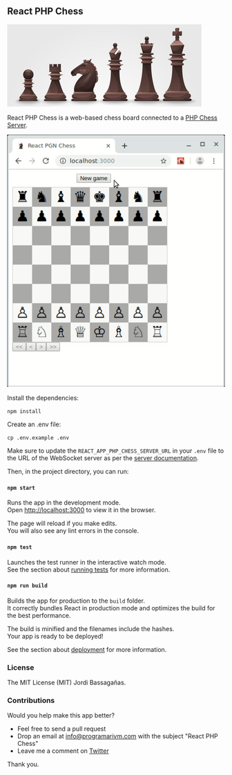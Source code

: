 ## React PHP Chess

![React PHP Chess](/resources/black-chess-pieces.jpg?raw=true)

React PHP Chess is a web-based chess board connected to a [PHP Chess Server](https://github.com/programarivm/chess-server).

![React PHP Chess](/resources/demo.gif)

Install the dependencies:

    npm install

Create an .env file:

    cp .env.example .env

Make sure to update the `REACT_APP_PHP_CHESS_SERVER_URL` in your `.env` file to the URL of the WebSocket server as per the [server documentation](https://github.com/programarivm/chess-server).

Then, in the project directory, you can run:

#### `npm start`

Runs the app in the development mode.<br>
Open [http://localhost:3000](http://localhost:3000) to view it in the browser.

The page will reload if you make edits.<br>
You will also see any lint errors in the console.

#### `npm test`

Launches the test runner in the interactive watch mode.<br>
See the section about [running tests](https://facebook.github.io/create-react-app/docs/running-tests) for more information.

#### `npm run build`

Builds the app for production to the `build` folder.<br>
It correctly bundles React in production mode and optimizes the build for the best performance.

The build is minified and the filenames include the hashes.<br>
Your app is ready to be deployed!

See the section about [deployment](https://facebook.github.io/create-react-app/docs/deployment) for more information.

### License

The MIT License (MIT) Jordi Bassagañas.

### Contributions

Would you help make this app better?

- Feel free to send a pull request
- Drop an email at info@programarivm.com with the subject "React PHP Chess"
- Leave me a comment on [Twitter](https://twitter.com/programarivm)

Thank you.
